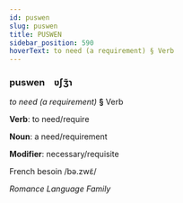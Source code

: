 ```yaml
---
id: puswen
slug: puswen
title: PUSWEN
sidebar_position: 590
hoverText: to need (a requirement) § Verb
---
```


### puswen&emsp;<span kind="abugida">ʋ́ʃʒ̃ɿ</span>

*to need (a requirement)* **§** Verb

**Verb**: to need/require

**Noun**: a need/requirement

**Modifier**: necessary/requisite

French besoin /bə.zwɛ̃/

*Romance Language Family*
